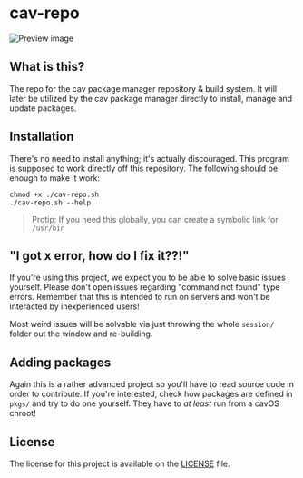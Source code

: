 # cav-repo

![Preview image](https://raw.malwarepad.com/cavos/images/cav-repo.png)

## What is this?
The repo for the cav package manager repository & build system. It will later be utilized by the cav package manager directly to install, manage and update packages.

## Installation
There's no need to install anything; it's actually discouraged. This program is supposed to work directly off this repository. The following should be enough to make it work:
```
chmod +x ./cav-repo.sh
./cav-repo.sh --help
```

> Protip: If you need this globally, you can create a symbolic link for `/usr/bin`

## "I got x error, how do I fix it??!"
If you're using this project, we expect you to be able to solve basic issues yourself. Please don't open issues regarding "command not found" type errors. Remember that this is intended to run on servers and won't be interacted by inexperienced users!

Most weird issues will be solvable via just throwing the whole `session/` folder out the window and re-building.

## Adding packages
Again this is a rather advanced project so you'll have to read source code in order to contribute. If you're interested, check how packages are defined in `pkgs/` and try to do one yourself. They have to *at least* run from a cavOS chroot!

## License
The license for this project is available on the [LICENSE](LICENSE) file.
